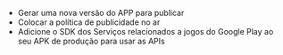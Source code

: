 * Gerar uma nova versão do APP para publicar
* Colocar a política de publicidade no ar
* Adicione o SDK dos Serviços relacionados a jogos do Google Play ao seu APK de produção para usar as APIs
